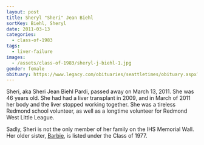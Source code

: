 ```yaml
---
layout: post
title: Sheryl "Sheri" Jean Biehl
sortKey: Biehl, Sheryl
date: 2011-03-13
categories:
  - class-of-1983
tags:
  - liver-failure
images:
  - /assets/class-of-1983/sheryl-j-biehl-1.jpg
gender: female
obituary: https://www.legacy.com/obituaries/seattletimes/obituary.aspx?n=sheri-pardi&pid=149382897
---
```

Sheri, aka Sheri Jean Biehl Pardi, passed away on March 13, 2011. She was 46 years old. She had had a liver transplant in 2009, and in March of 2011 her body and the liver stopped working together. She was a tireless Redmond school volunteer, as well as a longtime volunteer for Redmond West Little League.

Sadly, Sheri is not the only member of her family on the IHS Memorial Wall. Her older sister, [Barbie](https://ihsmemorial.org/class-of-1977/barbara-biehl/), is listed under the Class of 1977.